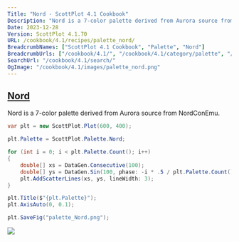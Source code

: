 ```yaml
---
Title: "Nord - ScottPlot 4.1 Cookbook"
Description: "Nord is a 7-color palette derived from Aurora source from NordConEmu."
Date: 2023-12-28
Version: ScottPlot 4.1.70
URL: /cookbook/4.1/recipes/palette_nord/
BreadcrumbNames: ["ScottPlot 4.1 Cookbook", "Palette", "Nord"]
BreadcrumbUrls: ["/cookbook/4.1/", "/cookbook/4.1/category/palette", "/cookbook/4.1/recipes/palette_nord/"]
SearchUrl: "/cookbook/4.1/search/"
OgImage: "/cookbook/4.1/images/palette_nord.png"
---
```


<h2><a id='nord' href='/cookbook/4.1/recipes/palette_nord/'>Nord</a></h2>

Nord is a 7-color palette derived from Aurora source from NordConEmu.

```cs
var plt = new ScottPlot.Plot(600, 400);

plt.Palette = ScottPlot.Palette.Nord;

for (int i = 0; i < plt.Palette.Count(); i++)
{
    double[] xs = DataGen.Consecutive(100);
    double[] ys = DataGen.Sin(100, phase: -i * .5 / plt.Palette.Count());
    plt.AddScatterLines(xs, ys, lineWidth: 3);
}

plt.Title($"{plt.Palette}");
plt.AxisAuto(0, 0.1);

plt.SaveFig("palette_Nord.png");
```

<img src='../../images/palette_nord.png' class='d-block mx-auto my-5' />


